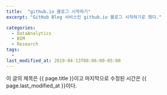 ```yaml
---
title:  "github.io 블로그 시작하기"
excerpt: "GitHub Blog 서비스인 github.io 블로그 시작하기로 했다."

categories:
  - DataAnalytics
  - BIM
  - Research
tags:
  - 
last_modified_at: 2019-04-13T08:06:00-05:00
---
```


이 글의 제목은 {{ page.title }}이고
마지막으로 수정된 시간은 {{ page.last_modified_at }}이다.
